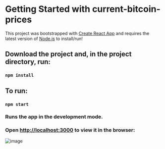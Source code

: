 # Getting Started with current-bitcoin-prices

This project was bootstrapped with [Create React App](https://github.com/facebook/create-react-app) and requires the latest version of [Node.js](https://nodejs.org/en/) to install/run!

## Download the project and, in the project directory, run:

### `npm install`

## To run:

### `npm start`

### Runs the app in the development mode.
### Open [http://localhost:3000](http://localhost:3000) to view it in the browser:

![image](https://user-images.githubusercontent.com/6896827/124212280-b4629b00-dabc-11eb-9bb6-5d8804c0d98d.png)
